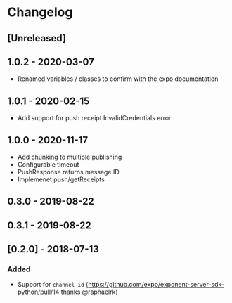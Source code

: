 # Changelog

## [Unreleased]

## 1.0.2 - 2020-03-07
- Renamed variables / classes to confirm with the expo documentation

## 1.0.1 - 2020-02-15
- Add support for push receipt InvalidCredentials error

## 1.0.0 - 2020-11-17
- Add chunking to multiple publishing
- Configurable timeout
- PushResponse returns message ID
- Implemenet push/getReceipts

## 0.3.0 - 2019-08-22
## 0.3.1 - 2019-08-22

## [0.2.0] - 2018-07-13
### Added
- Support for `channel_id` (https://github.com/expo/exponent-server-sdk-python/pull/14 thanks @raphaelrk)
